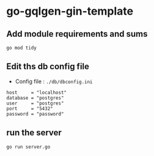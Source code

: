# go-gqlgen-gin-template

## Add module requirements and sums

```
go mod tidy
```

## Edit ths db config file

- Config file : `./db/dbconfig.ini`

```
host     = "localhost"
database = "postgres"
user     = "postgres"
port     = "5432"
password = "password"
```

## run the server
```
go run server.go
```

